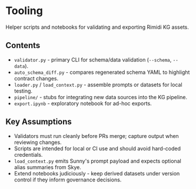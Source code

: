 # Tooling

Helper scripts and notebooks for validating and exporting Rimidi KG assets.

## Contents
- `validator.py` - primary CLI for schema/data validation (`--schema`, `--data`).
- `auto_schema_diff.py` - compares regenerated schema YAML to highlight contract changes.
- `loader.py` / `load_context.py` - assemble prompts or datasets for local testing.
- `pipeline/` - stubs for integrating new data sources into the KG pipeline.
- `export.ipynb` - exploratory notebook for ad-hoc exports.

## Key Assumptions
- Validators must run cleanly before PRs merge; capture output when reviewing changes.
- Scripts are intended for local or CI use and should avoid hard-coded credentials.
- `load_context.py` emits Sunny's prompt payload and expects optional alias summaries from Skye.
- Extend notebooks judiciously - keep derived datasets under version control if they inform governance decisions.
